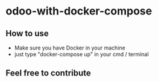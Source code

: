 # odoo-with-docker-compose

## How to use
- Make sure you have Docker in your machine
- just type "docker-compose up" in your cmd / terminal

## Feel free to contribute